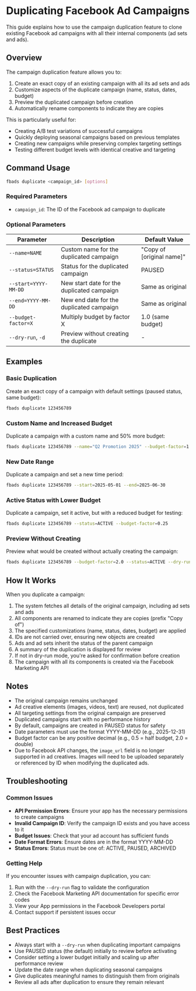 # Duplicating Facebook Ad Campaigns

This guide explains how to use the campaign duplication feature to clone existing Facebook ad campaigns with all their internal components (ad sets and ads).

## Overview

The campaign duplication feature allows you to:

1. Create an exact copy of an existing campaign with all its ad sets and ads
2. Customize aspects of the duplicate campaign (name, status, dates, budget)
3. Preview the duplicated campaign before creation
4. Automatically rename components to indicate they are copies

This is particularly useful for:
- Creating A/B test variations of successful campaigns
- Quickly deploying seasonal campaigns based on previous templates
- Creating new campaigns while preserving complex targeting settings
- Testing different budget levels with identical creative and targeting

## Command Usage

```bash
fbads duplicate <campaign_id> [options]
```

### Required Parameters

- `campaign_id`: The ID of the Facebook ad campaign to duplicate

### Optional Parameters

| Parameter | Description | Default Value |
|-----------|-------------|---------------|
| `--name=NAME` | Custom name for the duplicated campaign | "Copy of [original name]" |
| `--status=STATUS` | Status for the duplicated campaign | PAUSED |
| `--start=YYYY-MM-DD` | New start date for the duplicated campaign | Same as original |
| `--end=YYYY-MM-DD` | New end date for the duplicated campaign | Same as original |
| `--budget-factor=X` | Multiply budget by factor X | 1.0 (same budget) |
| `--dry-run`, `-d` | Preview without creating the duplicate | - |

## Examples

### Basic Duplication

Create an exact copy of a campaign with default settings (paused status, same budget):

```bash
fbads duplicate 123456789
```

### Custom Name and Increased Budget

Duplicate a campaign with a custom name and 50% more budget:

```bash
fbads duplicate 123456789 --name="Q2 Promotion 2025" --budget-factor=1.5
```

### New Date Range

Duplicate a campaign and set a new time period:

```bash
fbads duplicate 123456789 --start=2025-05-01 --end=2025-06-30
```

### Active Status with Lower Budget

Duplicate a campaign, set it active, but with a reduced budget for testing:

```bash
fbads duplicate 123456789 --status=ACTIVE --budget-factor=0.25
```

### Preview Without Creating

Preview what would be created without actually creating the campaign:

```bash
fbads duplicate 123456789 --budget-factor=2.0 --status=ACTIVE --dry-run
```

## How It Works

When you duplicate a campaign:

1. The system fetches all details of the original campaign, including ad sets and ads
2. All components are renamed to indicate they are copies (prefix "Copy of")
3. The specified customizations (name, status, dates, budget) are applied
4. IDs are not carried over, ensuring new objects are created
5. Ads and ad sets inherit the status of the parent campaign
6. A summary of the duplication is displayed for review
7. If not in dry-run mode, you're asked for confirmation before creation
8. The campaign with all its components is created via the Facebook Marketing API

## Notes

- The original campaign remains unchanged
- Ad creative elements (images, videos, text) are reused, not duplicated
- All targeting settings from the original campaign are preserved
- Duplicated campaigns start with no performance history
- By default, campaigns are created in PAUSED status for safety
- Date parameters must use the format YYYY-MM-DD (e.g., 2025-12-31)
- Budget factor can be any positive decimal (e.g., 0.5 = half budget, 2.0 = double)
- Due to Facebook API changes, the `image_url` field is no longer supported in ad creatives.
  Images will need to be uploaded separately or referenced by ID when modifying the duplicated ads.

## Troubleshooting

### Common Issues

- **API Permission Errors**: Ensure your app has the necessary permissions to create campaigns
- **Invalid Campaign ID**: Verify the campaign ID exists and you have access to it
- **Budget Issues**: Check that your ad account has sufficient funds
- **Date Format Errors**: Ensure dates are in the format YYYY-MM-DD
- **Status Errors**: Status must be one of: ACTIVE, PAUSED, ARCHIVED

### Getting Help

If you encounter issues with campaign duplication, you can:

1. Run with the `--dry-run` flag to validate the configuration
2. Check the Facebook Marketing API documentation for specific error codes
3. View your App permissions in the Facebook Developers portal
4. Contact support if persistent issues occur

## Best Practices

- Always start with a `--dry-run` when duplicating important campaigns
- Use PAUSED status (the default) initially to review before activating
- Consider setting a lower budget initially and scaling up after performance review
- Update the date range when duplicating seasonal campaigns
- Give duplicates meaningful names to distinguish them from originals
- Review all ads after duplication to ensure they remain relevant